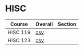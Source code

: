 # HISC

| Course | Overall | Section |
| ------ | ------- | ------- |
| HISC 119 | [csv](https://github.com/UCSD-Historical-Enrollment-Data/2024Spring/blob/main/overall/HISC%20119.csv) |  |
| HISC 123 | [csv](https://github.com/UCSD-Historical-Enrollment-Data/2024Spring/blob/main/overall/HISC%20123.csv) |  |
